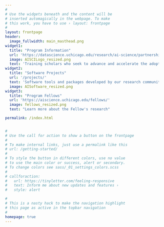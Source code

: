```yaml
---
#
# Use the widgets beneath and the content will be
# inserted automagically in the webpage. To make
# this work, you have to use › layout: frontpage
#
layout: frontpage
header:
  image_fullwidth: main_masthead.png
widget1:
  title: "Program Information"
  url: 'https://datascience.uchicago.edu/research/ai-science/partnerships/schmidt-fellows/'
  image: AISCILogo_resized.png
  text: 'Training scholars who seek to advance and accelerate the adoption of AI in the natural sciences'
widget2:
  title: "Software Projects"
  url: '/projects/'
  text: 'Software tools and packages developed by our research community that are freely available for academic and research purposes'
  image: AISoftware_resized.png
widget3:
  title: "Program Fellows"
  url: 'https://aiscience.uchicago.edu/fellows/'
  image: fellows_resized.png
  text: "Learn more about the Fellow's research"

permalink: /index.html


#
# Use the call for action to show a button on the frontpage
#
# To make internal links, just use a permalink like this
# url: /getting-started/
#
# To style the button in different colors, use no value
# to use the main color or success, alert or secondary.
# To change colors see sass/_01_settings_colors.scss
#
# callforaction:
#   url: https://tinyletter.com/feeling-responsive
#   text: Inform me about new updates and features ›
#   style: alert

#
# This is a nasty hack to make the navigation highlight
# this page as active in the topbar navigation
#
homepage: true
---
```


<!-- <div id="videoModal" class="reveal-modal large" data-reveal="">
  <div class="flex-video widescreen vimeo" style="display: block;">
    <iframe width="1280" height="720" src="https://www.youtube.com/embed/3b5zCFSmVvU" frameborder="0" allowfullscreen></iframe>
  </div>
  <a class="close-reveal-modal">&#215;</a>
</div> -->

